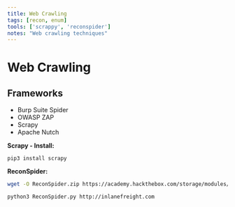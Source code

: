 ```yaml
---
title: Web Crawling
tags: [recon, enum]
tools: ['scrappy', 'reconspider']
notes: "Web crawling techniques"
---
```

# Web Crawling 

## Frameworks

- Burp Suite Spider
- OWASP ZAP
- Scrapy
- Apache Nutch

**Scrapy - Install:**

`pip3 install scrapy`

**ReconSpider:**

```bash
wget -O ReconSpider.zip https://academy.hackthebox.com/storage/modules/144/ReconSpider.v1.2.zip

python3 ReconSpider.py http://inlanefreight.com
```
